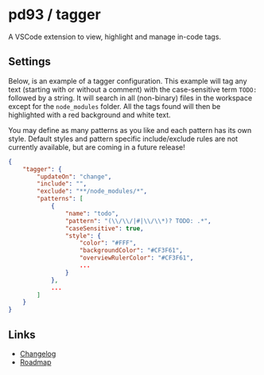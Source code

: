 # pd93 / tagger

A VSCode extension to view, highlight and manage in-code tags.

## Settings

Below, is an example of a tagger configuration. This example will tag any text (starting with or without a comment) with the case-sensitive term `TODO:` followed by a string. It will search in all (non-binary) files in the workspace except for the `node_modules` folder. All the tags found will then be highlighted with a red background and white text.

You may define as many patterns as you like and each pattern has its own style. Default styles and pattern specific include/exclude rules are not currently available, but are coming in a future release!

```json
{
    "tagger": {
        "updateOn": "change",
        "include": "",
        "exclude": "**/node_modules/*",
        "patterns": [
            {   
                "name": "todo",
                "pattern": "(\\/\\/|#|\\/\\*)? TODO: .*",
                "caseSensitive": true,
                "style": {
                    "color": "#FFF",
                    "backgroundColor": "#CF3F61",
                    "overviewRulerColor": "#CF3F61",
                    ...
                }
            },
            ...
        ]
    }
}
```

## Links

- [Changelog](./CHANGELOG.md)
- [Roadmap](./ROADMAP.md)
